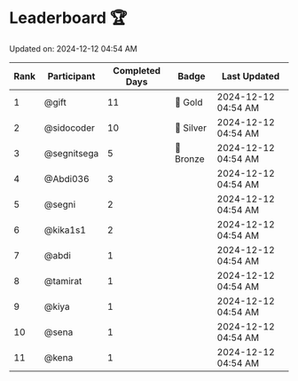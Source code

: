 # Leaderboard 🏆

Updated on: 2024-12-12 04:54 AM

| Rank | Participant       | Completed Days | Badge      | Last Updated         |
|------|-------------------|----------------|------------|----------------------|
| 1    | @gift             | 11             | 🏅 Gold     | 2024-12-12 04:54 AM |
| 2    | @sidocoder        | 10             | 🥈 Silver   | 2024-12-12 04:54 AM |
| 3    | @segnitsega       | 5              | 🥉 Bronze   | 2024-12-12 04:54 AM |
| 4    | @Abdi036          | 3              |            | 2024-12-12 04:54 AM |
| 5    | @segni            | 2              |            | 2024-12-12 04:54 AM |
| 6    | @kika1s1          | 2              |            | 2024-12-12 04:54 AM |
| 7    | @abdi             | 1              |            | 2024-12-12 04:54 AM |
| 8    | @tamirat          | 1              |            | 2024-12-12 04:54 AM |
| 9    | @kiya             | 1              |            | 2024-12-12 04:54 AM |
| 10   | @sena             | 1              |            | 2024-12-12 04:54 AM |
| 11   | @kena             | 1              |            | 2024-12-12 04:54 AM |
